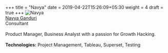 +++
title = "Navya"
date = 2019-04-22T15:26:09+05:30
weight = 4
draft = true
+++
![Navya](navya.png.png)
<br/>
[Navya Ganduri](https://www.linkedin.com/in/navya-ganduri/)
<br/>
Consultant
<br/><br/>
Product Manager, Business Analyst with a passion for Growth Hacking.
<br/><br/>
**Technologies:** Project Management, Tableau, Superset, Testing